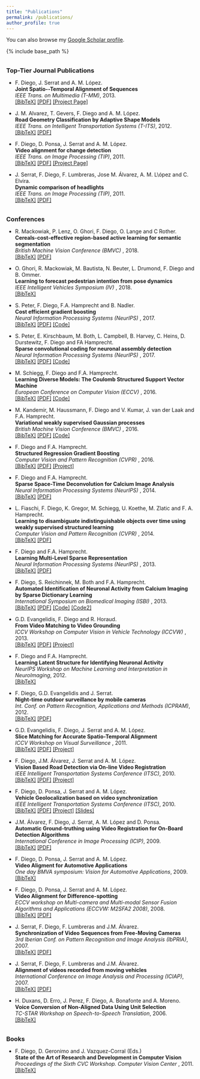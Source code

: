 ```yaml
---
title: "Publications"
permalink: /publications/
author_profile: true
---
```


You can also browse my <a href="https://scholar.google.es/citations?user=aYO_0vgAAAAJ">Google Scholar profile</a>.


{% include base_path %}


<style>
    /*********************************
     The list of publication items
     *********************************/
/* The list of items */
.biblist { }
/* The item */
.biblist li { }
/* You can define custom styles for plstyle field here. */


/*************************************
 The box that contain BibTeX code
 *************************************/
div.noshow { display: none; }
div.bibtex {
	margin-right: 0%;
	margin-top: 1.2em;
	margin-bottom: 1em;
	border: 1px solid silver;
	padding: 0em 1em;
	background: #ffffee;
}
div.bibtex pre { font-size: 75%; overflow: auto;  width: 100%; padding: 0em 0em;}</style>
<script type="text/javascript">   
     <!--
    // Toggle Display of BibTeX
    function toggleBibtex(articleid) {
        var bib = document.getElementById('bib_'+articleid);
        if (bib) {
            if(bib.className.indexOf('bibtex') != -1) {
                bib.className.indexOf('noshow') == -1?bib.className = 'bibtex noshow':bib.className = 'bibtex';
            }
        } else {
            return;
        }
    }
  -->
    </script>

<!--
<ul class="biblist">
<li ><p>
<a href="https://ch.linkedin.com/in/sergicaelles" target="_blank">S. Caelles</a>, <a href="http://www.vision.ee.ethz.ch/~kmaninis" target="_blank">K.K. Maninis</a>, J. Pont-Tuset, <a href="https://lealtaixe.github.io" target="_blank">L. Leal-Taixé</a>, 
<a href="http://vision.in.tum.de/members/cremers" target="_blank">D. Cremers</a>, and <a href="http://www.vision.ee.ethz.ch/members/get_member.cgi?id=1" target="_blank">L. Van Gool</a>
<br><b>Video Object Segmentation Without Temporal Information</b><br>
<i>IEEE Transactions on Pattern Analysis and Machine Intelligence (TPAMI)</i>, 2018.
<br />
<a href="javascript:toggleBibtex('Maninis2018b')">[BibTeX]</a>
<a href="https://arxiv.org/pdf/1709.06031" target="_blank">[PDF]</a> <a href="http://www.vision.ee.ethz.ch/~cvlsegmentation/osvos-s/"  target="_blank">[Project Page]</a>
</p>
<div id="bib_Maninis2018b" class="bibtex noshow">
<pre>
@Article{Maninis2018b,
  author = {K.K. Maninis and S. Caelles and Y. Chen and J. Pont-Tuset and L. Leal-Taix\'e and D. Cremers and L. Van Gool},
  title = {Video Object Segmentation Without Temporal Information},
  journal = {IEEE Transactions on Pattern Analysis and Machine Intelligence (TPAMI)},
  year = {2018}
}
</pre>
</div>
</li>

</ul>
-->

<h3 style="margin-bottom:0px;padding-top:10px;">Top-Tier Journal Publications</h3>

<ul class="biblist">

<!-- Item: diego2013a -->
<li ><p>
F. Diego, J. Serrat and A. M. López.
<br><b>Joint Spatio--Temporal Alignment of Sequences</b><br>
<i>IEEE Trans. on Multimedia (T-MM)</i>, 2013.
<br />
<a href="javascript:toggleBibtex('diego2013a')">[BibTeX]</a> <a href="https://hci.iwr.uni-heidelberg.de/sites/default/files/publications/files/348209579/diego_12_joint.pdf" target="_blank">[PDF]</a>  <a href="https://hci.iwr.uni-heidelberg.de/Staff/fdiego/JointVA"  target="_blank">[Project Page]</a>
</p>
<div id="bib_diego2013a" class="bibtex noshow">
<pre>
@Article{diego2013a,
  author = {F. Diego and J. Serrat and A. M. L\'opez},
  title = {Joint Spatio--Temporal Alignment of Sequences},
  journal = {IEEE Trans. on Multimedia (T-MM)},
  year = {2013}
}
</pre>
</div>
</li>

<!-- Item: alvarez2012a-->
<li ><p>
J. M. Alvarez, T. Gevers, F. Diego and A. M. López.
<br><b>Road Geometry Classification by Adaptive Shape Models</b><br>
<i>IEEE Trans. on Intelligent Transportation Systems (T-ITS)</i>, 2012.
<br />
<a href="javascript:toggleBibtex('alvarez2012a')">[BibTeX]</a> <a href="http://dx.doi.org/10.1109/TITS.2012.2221088" target="_blank">[PDF]</a>
</p>
<div id="bib_alvarez2012a" class="bibtex noshow">
<pre>
@Article{alvarez2012a,
  author = {J. M. Alvarez and T. Gevers and F. Diego and A. M. L\'opez},
  title = {Road Geometry Classification by Adaptive Shape Models},
  journal = {IEEE Trans. on Intelligent Transportation Systems (T-ITS)},
  year = {2012}
}
</pre>
</div>
</li>


<!-- Item: diego2011a-->
<li ><p>
F. Diego, D. Ponsa, J. Serrat and A. M. López.
<br><b>Video alignment for change detection</b><br>
<i>IEEE Trans. on Image Processing (TIP)</i>, 2011.
<br />
<a href="javascript:toggleBibtex('diego2011a')">[BibTeX]</a> <a href="http://ieeexplore.ieee.org/stamp/stamp.jsp?tp=&arnumber=5648349" target="_blank">[PDF]</a>  <a href="https://hci.iwr.uni-heidelberg.de/Staff/fdiego/VideoAlignemnt"  target="_blank">[Project Page]</a>
</p>
<div id="bib_diego2011a" class="bibtex noshow">
<pre>
@Article{diego2012a,
  author = {F. Diego and D. Ponsa and J. Serrat and A. M. L\'opez},
  title = {Video alignment for change detection},
  journal = {IEEE Trans. on Image Processing (TIP)},
  year = {2011}
}
</pre>
</div>
</li>


<!-- Item: serrat207a-->
<li ><p>
J. Serrat, F. Diego, F. Lumbreras, Jose M. Álvarez, A. M. L\ópez and C. Elvira.
<br><b>Dynamic comparison of headlights</b><br>
<i>IEEE Trans. on Image Processing (TIP)</i>, 2011.
<br />
<a href="javascript:toggleBibtex('serrat2007a')">[BibTeX]</a> <a href="http://www.cvc.uab.es/~joans/journals/08\%20JAUTO\%20Dynamic\%20comparison\%20of\%20headlights.pdf" target="_blank">[PDF]</a>
</p>
<div id="bib_serrat2007a" class="bibtex noshow">
<pre>
@Article{serrat2007a,
  author = {J. Serrat and F. Diego and F. Lumbreras and Jose M. \'Alvarez and A. M. L\ópez and C. Elvira},
  title = {Dynamic comparison of headlights},
  journal = {Journal of Automobile Engineering, Proc. of the
Institution of Mechanical Engineers, Part D, 2007.},
  year = {2007}
}
</pre>
</div>
</li>

</ul>

<h3 style="margin-bottom:0px;padding-top:10px;">Conferences</h3>


<ul class="biblist">

<!-- Item: Mackowiak2018a -->
<li ><p>
R. Mackowiak, P. Lenz, O. Ghori, F. Diego, O. Lange and C Rother.
<br><b>Cereals-cost-effective region-based active learning for semantic segmentation</b><br>
<i>British Machine Vision Conference (BMVC) </i>, 2018.
<br />
<a href="javascript:toggleBibtex('Mackowiak2018a')">[BibTeX]</a> <a href="https://arxiv.org/abs/1810.09726" target="_blank">[PDF]</a>
</p>
<div id="bib_Mackowiak2018a" class="bibtex noshow">
<pre>
@Article{Mackowiak2018a,
  author = {R. Mackowiak and P. Lenz and O. Ghori and F. Diego and O. Lange and C. Rother},
  title = {Cereals-cost-effective region-based active learning for semantic segmentation},
  journal = {British Machine Vision Conference (BMVC)},
  year = {2018}
}
</pre>
</div>
</li>

<!-- Item: ghori2018a -->
<li ><p>
O. Ghori, R. Mackowiak, M. Bautista, N. Beuter, L. Drumond, F. Diego and B. Ommer.
<br><b>Learning to forecast pedestrian intention from pose dynamics</b><br>
<i>IEEE Intelligent Vehicles Symposium (IV) </i>, 2018.
<br />
<a href="javascript:toggleBibtex('ghori2018a')">[BibTeX]</a>
</p>
<div id="bib_ghori2018a" class="bibtex noshow">
<pre>
@Article{ghori2018a,
  author = {O. Ghori and R. Mackowiak and M. Bautista and N. Beuter and L. Drumond and F. Diego and B. Ommer},
  title = {Learning to forecast pedestrian intention from pose dynamics},
  journal = {IEEE Intelligent Vehicles Symposium (IV)},
  year = {2018}
}
</pre>
</div>
</li>

<!-- Item: peter2017a -->
<li ><p>
S. Peter, F. Diego, F.A. Hamprecht and B. Nadler.
<br><b>Cost efficient gradient boosting</b><br>
<i>Neural Information Processing Systems (NeurIPS) </i>, 2017.
<br />
<a href="javascript:toggleBibtex('peter2017a')">[BibTeX]</a> <a href="https://papers.nips.cc/paper/6753-cost-efficient-gradient-boosting" target="_blank">[PDF]</a> <a href="http://github.com/svenpeter42/LightGBM-CEGB" target="_blank">[Code]</a>
</p>
<div id="bib_peter2017a" class="bibtex noshow">
<pre>
@Article{peter2017a,
  author = {S. Peter and F. Diego and F.A. Hamprecht and B. Nadler},
  title = {Cost efficient gradient boosting},
  journal = {Neural Information Processing Systems (NeurIPS)},
  year = {2017}
}
</pre>
</div>
</li>

<!-- Item: peter2017b -->
<li ><p>
S. Peter, E. Kirschbaum, M. Both, L. Campbell, B. Harvey, C. Heins, D. Durstewitz, F. Diego and FA Hamprecht.
<br><b>Sparse convolutional coding for neuronal assembly detection</b><br>
<i>Neural Information Processing Systems (NeurIPS) </i>, 2017.
<br />
<a href="javascript:toggleBibtex('peter2017b')">[BibTeX]</a> <a href="https://papers.nips.cc/paper/6958-sparse-convolutional-coding-for-neuronal-assembly-detection" target="_blank">[PDF]</a>  <a href="https://github.com/sccfnad/Sparse-convolutional-coding-for-neuronal-assembly-detection" target="_blank">[Code]</a>
</p>
<div id="bib_peter2017b" class="bibtex noshow">
<pre>
@Article{peter2017b,
  author = {S. Peter and E. Kirschbaum and M. Both and L. Campbell and B. Harvey and, C. Heins and D. Durstewitz and F. Diego and FA Hamprecht},
  title = {Sparse convolutional coding for neuronal assembly detection},
  journal = {Neural Information Processing Systems (NeurIPS)},
  year = {2017}
}
</pre>
</div>
</li>


<!-- Item: schiegg2016a -->
<li ><p>
M. Schiegg, F. Diego and F.A. Hamprecht.
<br><b>Learning Diverse Models: The Coulomb Structured Support Vector Machine</b><br>
<i>European Conference on Computer Vision (ECCV) </i>, 2016.
<br />
<a href="javascript:toggleBibtex('schiegg2016a')">[BibTeX]</a> <a href="https://hci.iwr.uni-heidelberg.de/sites/default/files/publications/files/53208582/schiegg_16_learning.pdf" target="_blank">[PDF]</a>  <a href="https://github.com/martinsch/coulomb_ssvm" target="_blank">[Code]</a>
</p>
<div id="bib_schiegg2016a" class="bibtex noshow">
<pre>
@Article{schiegg2016a,
  author = {M. Schiegg and F. Diego and F.A. Hamprecht},
  title = {Learning Diverse Models: The Coulomb Structured Support Vector Machine},
  journal = {European Conference on Computer Vision (ECCV)},
  year = {2016}
}
</pre>
</div>
</li>


<!-- Item: kandemir2016a -->
<li ><p>
M. Kandemir,  M. Haussmann, F. Diego and V. Kumar,  J. van der Laak and  F.A. Hamprecht.
<br><b>Variational weakly supervised Gaussian processes</b><br>
<i>British Machine Vision Conference (BMVC) </i>, 2016.
<br />
<a href="javascript:toggleBibtex('kandemir2016a')">[BibTeX]</a> <a href="http://www.bmva.org/bmvc/2016/papers/paper071/paper071.pdf" target="_blank">[PDF]</a>  <a href="https://github.com/melihkandemir/vwsgp" target="_blank">[Code]</a>
</p>
<div id="bib_kandemir2016a" class="bibtex noshow">
<pre>
@Article{kandemir2016a,
  author = {M. Kandemir and  M. Haussmann and F. Diego and V. Kumar and  J. {van der Laak} and  F.A. Hamprecht.},
  title = {Variational weakly supervised Gaussian processes},
  journal = {British Machine Vision Conference (BMVC)},
  year = {2016}
}
</pre>
</div>
</li>

<!-- Item: diego2016a -->
<li ><p>
F. Diego and F.A. Hamprecht.
<br><b>Structured Regression Gradient Boosting</b><br>
<i>Computer Vision and Pattern Recognition (CVPR) </i>, 2016.
<br />
<a href="javascript:toggleBibtex('diego2016a')">[BibTeX]</a> <a href="https://hci.iwr.uni-heidelberg.de/sites/default/files/publications/files/1037872734/diego_16_structured.pdf" target="_blank">[PDF]</a>  <a href="https://hciweb.iwr.uni-heidelberg.de/Staff/fdiego/SRGB" target="_blank">[Project]</a>
</p>
<div id="bib_diego2016a" class="bibtex noshow">
<pre>
@Article{diego2016a,
  author = {F. Diego and  F.A. Hamprecht},
  title = {Structured Regression Gradient Boosting},
  journal = {Computer Vision and Pattern Recognition (CVPR)},
  year = {2016}
}
</pre>
</div>
</li>


<!-- Item: diego2014a -->
<li ><p>
F. Diego and F.A. Hamprecht.
<br><b>Sparse Space-Time Deconvolution for Calcium Image Analysis</b><br>
<i>Neural Information Processing Systems (NeurIPS) </i>, 2014.
<br />
<a href="javascript:toggleBibtex('diego2014a')">[BibTeX]</a> <a href="http://papers.nips.cc/paper/5342-sparse-space-time-deconvolution-for-calcium-image-analysis.pdf" target="_blank">[PDF]</a>
</p>
<div id="bib_diego2014a" class="bibtex noshow">
<pre>
@Article{diego2014a,
  author = {F. Diego and  F.A. Hamprecht},
  title = {Sparse Space-Time Deconvolution for Calcium Image Analysis},
  journal = {Neural Information Processing Systems (NeurIPS)},
  year = {2014}
}
</pre>
</div>
</li>

<!-- Item: fiaschi2014a -->
<li ><p>
L. Fiaschi, F. Diego, K. Gregor, M. Schiegg, U. Koethe, M. Zlatic and F. A. Hamprecht.
<br><b>Learning to disambiguate indistinguishable objects over time using weakly supervised structured learning</b><br>
<i>Computer Vision and Pattern Recognition (CVPR) </i>, 2014.
<br />
<a href="javascript:toggleBibtex('fiaschi2014a')">[BibTeX]</a> <a href="https://hci.iwr.uni-heidelberg.de/sites/default/files/publications/files/219478572/fiaschi_14_tracking.pdf" target="_blank">[PDF]</a>
</p>
<div id="bib_fiaschi2014a" class="bibtex noshow">
<pre>
@Article{fiaschi2014a,
  author = {L. Fiaschi and F. Diego and K. Gregor and M. Schiegg and U. Koethe and M. Zlatic and F. A. Hamprecht},
  title = {Learning to disambiguate indistinguishable objects over time using weakly supervised structured learning},
  journal = {Computer Vision and Pattern Recognition (CVPR)},
  year = {2014}
}
</pre>
</div>
</li>


<!-- Item: diego2013a -->
<li ><p>
F. Diego and F.A. Hamprecht.
<br><b>Learning Multi-Level Sparse Representation</b><br>
<i>Neural Information Processing Systems (NeurIPS) </i>, 2013.
<br />
<a href="javascript:toggleBibtex('diego2013a')">[BibTeX]</a> <a href="http://papers.nips.cc/paper/5076-learning-multi-level-sparse-representations.pdf" target="_blank">[PDF]</a>
</p>
<div id="bib_diego2013a" class="bibtex noshow">
<pre>
@Article{diego2013a,
  author = {F. Diego and  F.A. Hamprecht},
  title = {Learning Multi-Level Sparse Representation},
  journal = {Neural Information Processing Systems (NeurIPS)},
  year = {2013}
}
</pre>
</div>
</li>

<!-- Item: diego2013b -->
<li ><p>
F. Diego, S. Reichinnek, M. Both and F.A. Hamprecht.
<br><b>Automated Identification of Neuronal Activity from Calcium Imaging by Sparse Dictionary Learning</b><br>
<i>International Symposium on Biomedical Imaging (ISBI) </i>, 2013.
<br />
<a href="javascript:toggleBibtex('diego2013b')">[BibTeX]</a> <a href="http://129.206.117.249/sites/default/files/publications/files/1778693862/diego_13_automated.pdf" target="_blank">[PDF]</a> <a href="https://bitbucket.org/fdiego/adina-toolbox-v0.1/src/master/" target="_blank">[Code]</a> <a href="https://github.com/nanshe-org/nanshe" target="_blank">[Code2]</a>
</p>
<div id="bib_diego2013b" class="bibtex noshow">
<pre>
@Article{diego2013b,
  author = {F. Diego and S. Reichinnek and M. Both and  F.A. Hamprecht},
  title = {Automated Identification of Neuronal Activity from Calcium Imaging by Sparse Dictionary Learning},
  journal = {International Symposium on Biomedical Imaging (ISBI)},
  year = {2013}
}
</pre>
</div>
</li>

<!-- Item: evangelidis2013a -->
<li ><p>
G.D. Evangelidis, F. Diego and R. Horaud.
<br><b>From Video Matching to Video Grounding</b><br>
<i>ICCV Workshop on Computer Vision in Vehicle Technology (ICCVW) </i>, 2013.
<br />
<a href="javascript:toggleBibtex('evangelidis2013a')">[BibTeX]</a> <a href="https://hal.inria.fr/hal-00872517/document" target="_blank">[PDF]</a> <a href="https://team.inria.fr/perception/research/cvvt2013/" target="_blank">[Project]</a>
</p>
<div id="bib_evangelidis2013a" class="bibtex noshow">
<pre>
@Article{evangelidis2013a,
  author = {G.D. Evangelidis and F. Diego and R. Horaud},
  title = {From Video Matching to Video Grounding},
  journal = {ICCV Workshop on Computer Vision in Vehicle Technology (ICCVW)},
  year = {2013}
}
</pre>
</div>
</li>


<!-- Item: diego2012a -->
<li ><p>
F. Diego and F.A. Hamprecht.
<br><b>Learning Latent Structure for Identifying Neuronal Activity</b><br>
<i>NeurIPS Workshop on Machine Learning and Interpretation in NeuroImaging</i>, 2012.
<br />
<a href="javascript:toggleBibtex('diego2012a')">[BibTeX]</a>
</p>
<div id="bib_diego2012a" class="bibtex noshow">
<pre>
@Article{diego2012a,
  author = {F. Diego and  F.A. Hamprecht},
  title = {Learning Latent Structure for Identifying Neuronal Activity},
  journal = {NeurIPS Workshop on Machine Learning and Interpretation in NeuroImaging},
  year = {2012}
}
</pre>
</div>
</li>

<!-- Item: diego2012b -->
<li ><p>
F. Diego, G.D. Evangelidis and J. Serrat.
<br><b>Night-time outdoor surveillance by mobile cameras</b><br>
<i>Int. Conf. on Pattern Recognition, Applications and Methods (ICPRAM)</i>, 2012.
<br />
<a href="javascript:toggleBibtex('diego2012b')">[BibTeX]</a> <a href="https://hal.inria.fr/hal-00936023/document" target="_blank">[PDF]</a>
</p>
<div id="bib_diego2012b" class="bibtex noshow">
<pre>
@Article{diego2012b,
  author = {F. Diego, G.D. Evangelidis and J. Serrat},
  title = {Night-time outdoor surveillance by mobile cameras},
  journal = {Int. Conf. on Pattern Recognition, Applications and Methods (ICPRAM)},
  year = {2012}
}
</pre>
</div>
</li>


<!-- Item: evangelidis2011a -->
<li ><p>
G.D. Evangelidis, F. Diego, J. Serrat and A. M. López.
<br><b>Slice Matching for Accurate Spatio-Temporal Alignment</b><br>
<i>ICCV Workshop on Visual Surveillance </i>, 2011.
<br />
<a href="javascript:toggleBibtex('evangelidis2011a')">[BibTeX]</a> <a href="https://hal.inria.fr/hal-00936021/document" target="_blank">[PDF]</a> <a href="https://hci.iwr.uni-heidelberg.de/Staff/fdiego/SliceMatching" target="_blank">[Project]</a>
</p>
<div id="bib_evangelidis2011a" class="bibtex noshow">
<pre>
@Article{evangelidis2011a,
  author = {G.D. Evangelidis, F. Diego, J. Serrat and A. M. L\'opez},
  title = {Slice Matching for Accurate Spatio-Temporal Alignment},
  journal = {ICCV Workshop on Visual Surveillance},
  year = {2011}
}
</pre>
</div>
</li>


<!-- Item: diego2010a-->
<li ><p>
F. Diego, J.M. Álvarez, J. Serrat and A. M. López.
<br><b>Vision Based Road Detection via On-line Video Registration</b><br>
<i> IEEE Intelligent Transportation Systems Conference (ITSC)</i>, 2010.
<br />
<a href="javascript:toggleBibtex('diego2010a')">[BibTeX]</a> <a href="http://www.cvc.uab.es/people/joans/conferences/10%20ITSC%20Video-based%20road%20detection%20based%20on%20on-line%20video%20registration.pdf" target="_blank">[PDF]</a> <a href="https://hci.iwr.uni-heidelberg.de/Staff/fdiego/RoadSegmentation" target="_blank">[Project]</a>
</p>
<div id="bib_diego2010a" class="bibtex noshow">
<pre>
@Article{diego2010a,
  author = {F. Diego and J. M. \'Alvarez and J. Serrat and A. M. L\'opez},
  title = {Vision Based Road Detection via On-line Video Registration},
  journal = {IEEE Intelligent Transportation Systems Conference (ITSC)},
  year = {2010}
}
</pre>
</div>
</li>

<!-- Item: diego2010b-->
<li ><p>
F. Diego, D. Ponsa, J. Serrat and A. M. López.
<br><b>Vehicle Geolocalization based on video synchronization</b><br>
<i> IEEE Intelligent Transportation Systems Conference (ITSC)</i>, 2010.
<br />
<a href="javascript:toggleBibtex('diego2010b')">[BibTeX]</a> <a href="https://www.researchgate.net/publication/224190660_Vehicle_geolocalization_based_on_video_synchronization" target="_blank">[PDF]</a> <a href="https://hci.iwr.uni-heidelberg.de/Staff/fdiego/VehicleGeolocalization" target="_blank">[Project]</a> <a href="https://pdfs.semanticscholar.org/2b6b/8e1ce126c67deebd8992acae859044442ab0.pdf" target="_blank">[Slides]</a> 
</p>
<div id="bib_diego2010b" class="bibtex noshow">
<pre>
@Article{diego2010b,
  author = {F. Diego and D. Ponsa and J. Serrat and A. M. L\'opez},
  title = {Vehicle Geolocalization based on video synchronization},
  journal = {IEEE Intelligent Transportation Systems Conference (ITSC)},
  year = {2010}
}
</pre>
</div>
</li>

<!-- Item: alvarez2009a-->
<li ><p>
J.M. Álvarez, F. Diego,  J. Serrat, A. M. López and D. Ponsa.
<br><b>Automatic Ground-truthing using Video Registration for On-Board Detection Algorithms</b><br>
<i> International Conference in Image Processing (ICIP)</i>, 2009.
<br />
<a href="javascript:toggleBibtex('alvarez2009a')">[BibTeX]</a> <a href="http://www.cvc.uab.es/~joans/conferences/09%20ICIP%20Automatic%20ground%20truthing%20using%20video%20registration.pdf" target="_blank">[PDF]</a> 
</p>
<div id="bib_alvarez2009a" class="bibtex noshow">
<pre>
@Article{alvarez2009a,
  author = {J. M. \'Alvarez and F. Diego and J. Serrat and A. M. L\'opez and D. Ponsa},
  title = {Automatic Ground-truthing using Video Registration for On-Board Detection Algorithms},
  journal = {International Conference in Image Processing (ICIP)},
  year = {2009}
}
</pre>
</div>
</li>


<!-- Item: diego2009a-->
<li ><p>
F. Diego, D. Ponsa, J. Serrat and A. M. López.
<br><b>Video Aligment for Automotive Applications</b><br>
<i> One day BMVA symposium: Vision for Automotive Applications</i>, 2009.
<br />
<a href="javascript:toggleBibtex('diego2009a')">[BibTeX]</a> 
</p>
<div id="bib_diego2009a" class="bibtex noshow">
<pre>
@Article{diego2009a,
  author = {F. Diego and D. Ponsa and J. Serrat and A. M. L\'opez},
  title = {Video Aligment for Automotive Applications},
  journal = {One day BMVA symposium: Vision for Automotive Applications},
  year = {2009}
}
</pre>
</div>
</li>

<!-- Item: diego2008a-->
<li ><p>
F. Diego, D. Ponsa, J. Serrat and A. M. López.
<br><b>Video Alignment for Difference-spotting</b><br>
<i>ECCV workshop on Multi-camera and Multi-modal Sensor Fusion Algorithms and Applications (ECCVW: M2SFA2 2008)</i>, 2008.
<br />
<a href="javascript:toggleBibtex('diego2008a')">[BibTeX]</a> <a href="http://www.cvc.uab.es/adas/publications/diego_m2sfa2.pdf" target="_blank">[PDF]</a>
</p>
<div id="bib_diego2008a" class="bibtex noshow">
<pre>
@Article{diego2008a,
  author = {F. Diego and D. Ponsa and J. Serrat and A. M. L\'opez},
  title = {Video Alignment for Difference-spotting},
  journal = { ECCV workshop on Multi-camera and Multi-modal Sensor Fusion Algorithms and Applications (ECCVW: M2SFA2 2008)},
  year = {2008}
}
</pre>
</div>
</li>

<!-- Item: serrat2007a-->
<li ><p>
J. Serrat, F. Diego, F. Lumbreras and J.M. Álvarez.
<br><b>Synchronization of Video Sequences from Free-Moving Cameras</b><br>
<i>3rd Iberian Conf. on Pattern Recognition and Image Analysis (IbPRIA)</i>, 2007.
<br />
<a href="javascript:toggleBibtex('serrat2007a')">[BibTeX]</a> <a href="http://adas.cvc.uab.es/projects/sincro/IBPRIA07/papers/IbPRIA07%20sincro.pdf" target="_blank">[PDF]</a>
</p>
<div id="bib_serrat2007a" class="bibtex noshow">
<pre>
@Article{serrat2007a,
  author = {J. Serrat and F. Diego and F. Lumbreras and  J.M. \'Alvarez},
  title = {Synchronization of Video Sequences from Free-Moving Cameras},
  journal = {3rd Iberian Conf. on Pattern Recognition and Image Analysis (IbPRIA)},
  year = {2007}
}
</pre>
</div>
</li>

<!-- Item: serrat2007b-->
<li ><p>
J. Serrat, F. Diego, F. Lumbreras and J.M. Álvarez.
<br><b>Alignment of videos recorded from moving vehicles</b><br>
<i>International Conference on Image Analysis and Processing (ICIAP)</i>, 2007.
<br />
<a href="javascript:toggleBibtex('serrat2007b')">[BibTeX]</a> <a href="http://www.cvc.uab.es/~joans/conferences/07%20ICIAP%20Alignment%20of%20videos%20recorded%20from%20moving%20vehicles.pdf" target="_blank">[PDF]</a>
</p>
<div id="bib_serrat2007b" class="bibtex noshow">
<pre>
@Article{serrat2007b,
  author = {J. Serrat and F. Diego and F. Lumbreras and  J.M. \'Alvarez},
  title = {Alignment of videos recorded from moving vehicles},
  journal = {International Conference on Image Analysis and Processing (ICIAP)},
  year = {2007}
}
</pre>
</div>
</li>

<!-- Item: duxans2016a-->
<li ><p>
H. Duxans, D. Erro, J. Perez, F. Diego, A. Bonafonte and A. Moreno.
<br><b>Voice Conversion of Non-Aligned Data Using Unit Selection</b><br>
<i>TC-STAR Workshop on Speech-to-Speech Translation</i>, 2006.
<br />
<a href="javascript:toggleBibtex('duxans2016a')">[BibTeX]</a> 
</p>
<div id="bib_duxans2016a" class="bibtex noshow">
<pre>
@Article{duxans2016a,
  author = {H. Duxans and D. Erro and J. Perez and F. Diego and A. Bonafonte and A. Moreno.},
  title = {Voice Conversion of Non-Aligned Data Using Unit Selection},
  journal = {TC-STAR Workshop on Speech-to-Speech Translation},
  year = {2006}
}
</pre>
</div>
</li>

</ul>


<h3 style="margin-bottom:0px;padding-top:10px;">Books</h3>


<ul class="biblist">

<!-- Item: diego2011book -->
<li ><p>
F. Diego, D. Geronimo and J. Vazquez-Corral (Eds.)
<br><b>State of the Art of Research and Development in Computer Vision</b><br>
<i>Proceedings of the Sixth CVC Workshop. Computer Vision Center </i>, 2011.
<br />
<a href="javascript:toggleBibtex('diego2011book')">[BibTeX]</a>
</p>
<div id="bib_diego2011book" class="bibtex noshow">
<pre>
@Article{diego2011book,
  author = {F. Diego and D. Geronimo and J. Vazquez-Corral (Eds.)},
  title = {State of the Art of Research and Development in Computer Vision},
  journal = {Proceedings of the Sixth CVC Workshop. Computer Vision Center},
  year = {2011}
}
</pre>
</div>
</li>

</ul>
<!--
<h3 style="margin-bottom:0px;padding-top:10px;">Top-Tier Journal Publications</h3>
{% for post in site.publications reversed %}
    {% if post.type==1 %}
      {% include archive-single.html %}
    {% endif %}
{% endfor %}

<h3 style="margin-bottom:0px;padding-top:10px;">Conferences</h3>

{% for post in site.publications reversed %}
    {% if post.type==2 %}
      {% include archive-single.html %}
    {% endif %}
{% endfor %}
-->

{% include _scripts.html %} 